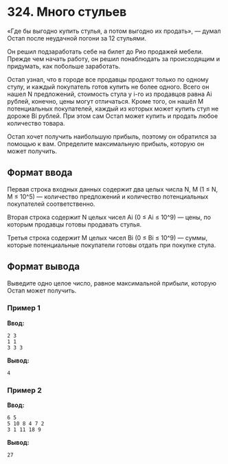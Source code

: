 # 324. Много стульев

«Где бы выгодно купить стулья, а потом выгодно их продать», — думал Остап после неудачной погони за 12 стульями.

Он решил подзаработать себе на билет до Рио продажей мебели. Прежде чем начать работу, он решил понаблюдать за происходящим и придумать, как побольше заработать.

Остап узнал, что в городе все продавцы продают только по одному стулу, и каждый покупатель готов купить не более одного. Всего он нашел N предложений, стоимость стула у i-го из продавцов равна Ai рублей, конечно, цены могут отличаться. Кроме того, он нашёл M потенциальных покупателей, каждый из которых может купить стул не дороже Bi рублей. При этом сам Остап может купить и продать любое количество товара.

Остап хочет получить наибольшую прибыль, поэтому он обратился за помощью к вам. Определите максимальную прибыль, которую он может получить.

## Формат ввода

Первая строка входных данных содержит два целых числа N, M (1 ≤ N, M ≤ 10^5) — количество предложений и количество потенциальных покупателей соответственно.

Вторая строка содержит N целых чисел Ai (0 ≤ Ai ≤ 10^9) — цены, по которым продавцы готовы продавать стулья.

Третья строка содержит M целых чисел Bi (0 ≤ Bi ≤ 10^9) — суммы, которые потенциальные покупатели готовы отдать при покупке стула.

## Формат вывода

Выведите одно целое число, равное максимальной прибыли, которую Остап может получить.

### Пример 1

**Ввод:**
```
2 3
1 1
3 3 3
```

**Вывод:**
```
4
```

### Пример 2

**Ввод:**
```
6 5
5 10 8 4 7 2
3 1 11 18 9
```

**Вывод:**
```
27
```
